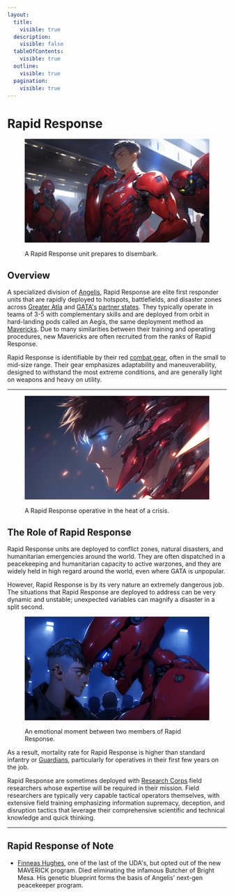 ```yaml
---
layout:
  title:
    visible: true
  description:
    visible: false
  tableOfContents:
    visible: true
  outline:
    visible: true
  pagination:
    visible: true
---
```


# Rapid Response

<figure><img src="../../../.gitbook/assets/nomoney420_character_standing_next_to_an_armored_combat_suit_sl_ca479467-ee05-4faa-9ed4-b20dced267bc.png" alt="" width="563"><figcaption><p>A Rapid Response unit prepares to disembark.</p></figcaption></figure>

## Overview

A specialized division of [Angelis](angelis.md), Rapid Response are elite first responder units that are rapidly deployed to hotspots, battlefields, and disaster zones across [Greater Atla](../politics/greater-atla.md) and [GATA's](../the-basics.md) [partner states](../politics/new-dawn-accords.md#signatories). They typically operate in teams of 3-5 with complementary skills and are deployed from orbit in hard-landing pods called an Aegis, the same deployment method as [Mavericks](mavs.md). Due to many similarities between their training and operating procedures, new Mavericks are often recruited from the ranks of Rapid Response.

Rapid Response is identifiable by their red [combat gear](../../science-and-tech/gear.md#combat-gear), often in the small to mid-size range. Their gear emphasizes adaptability and maneuverability, designed to withstand the most extreme conditions, and are generally light on weapons and heavy on utility.

***

<figure><img src="../../../.gitbook/assets/nomoney420_httpss.mj.runqAKLApLRaj4_a_guy_with_short_silver_bro_45fec055-3906-49d1-b31d-f49a25dd86fd.png" alt="" width="563"><figcaption><p>A Rapid Response operative in the heat of a crisis. </p></figcaption></figure>

## The Role of Rapid Response

Rapid Response units are deployed to conflict zones, natural disasters, and humanitarian emergencies around the world. They are often dispatched in a peacekeeping and humanitarian capacity to active warzones, and they are widely held in high regard around the world, even where GATA is unpopular.

However, Rapid Response is by its very nature an extremely dangerous job. The situations that Rapid Response are deployed to address can be very dynamic and unstable; unexpected variables can magnify a disaster in a split second.

<figure><img src="../../../.gitbook/assets/rapidresponse.png" alt="" width="563"><figcaption><p>An emotional moment between two members of Rapid Response.</p></figcaption></figure>

As a result, mortality rate for Rapid Response is higher than standard infantry or [Guardians](guardians.md), particularly for operatives in their first few years on the job.

Rapid Response are sometimes deployed with [Research Corps](../../sol/institutions/the-research-corps.md) field researchers whose expertise will be required in their mission. Field researchers are typically very capable tactical operators themselves, with extensive field training emphasizing information supremacy, deception, and disruption tactics that leverage their comprehensive scientific and technical knowledge and quick thinking.



***

## **Rapid Response of Note**

* [Finneas Hughes](../../../narrative/cast/finn-hughes.md), one of the last of the UDA's, but opted out of the new MAVERICK program. Died eliminating the infamous Butcher of Bright Mesa. His genetic blueprint forms the basis of Angelis' next-gen peacekeeper program.

